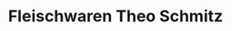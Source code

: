 ---
title: "Fleischwaren Theo Schmitz"
url: /castrop-rauxel/fleischwaren-theo-schmitz-ickerner-strasse/
shop: Metzgerei
---